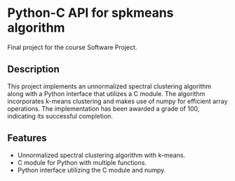 # Python-C API for spkmeans algorithm
Final project for the course Software Project.
## Description
This project implements an unnormalized spectral clustering algorithm along with a Python interface that utilizes a C module. The algorithm incorporates k-means clustering and makes use of numpy for efficient array operations.
The implementation has been awarded a grade of 100, indicating its successful completion.
## Features
* Unnormalized spectral clustering algorithm with k-means.
* C module for Python with multiple functions.
* Python interface utilizing the C module and numpy.
